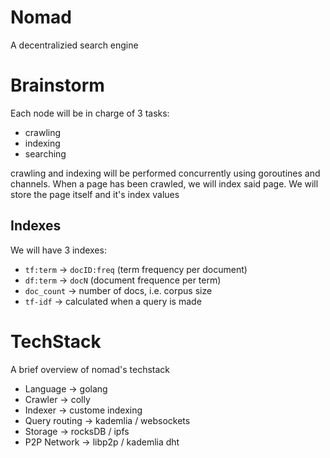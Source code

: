 # Nomad
A decentralizied search engine

# Brainstorm
Each node will be in charge of 3 tasks: 
* crawling
* indexing
* searching

crawling and indexing will be performed concurrently using goroutines and channels. When a page has been crawled, we will index said page. We will store
the page itself and it's index values

## Indexes
We will have 3 indexes:
* `tf:term`   -> `docID:freq` (term frequency per document)
* `df:term`   -> `docN` (document frequence per term)
* `doc_count` -> number of docs, i.e. corpus size
* `tf-idf`    -> calculated when a query is made


# TechStack
A brief overview of nomad's techstack
* Language -> golang
* Crawler ->  colly
* Indexer -> custome indexing
* Query routing -> kademlia / websockets
* Storage -> rocksDB / ipfs
* P2P Network -> libp2p / kademlia dht
